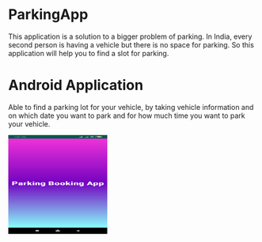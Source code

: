 # ParkingApp
This application is a solution to a bigger problem of parking. In India, every second person is having a vehicle but there is no space for parking. So this application will help you to find a slot for parking.

# Android Application
Able to find a parking lot for your vehicle, by taking vehicle information and on which date you want to park and for how much time you want to park your vehicle. 

<img src="Screenshot_2020-02-10-19-42-42-224_com.example.parkingapp.png" width=200px height=200px/>
